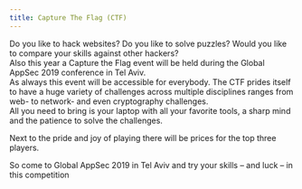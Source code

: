 ```yaml
---
title: Capture The Flag (CTF)
---
```


Do you like to hack websites? Do you like to solve puzzles? Would you like to compare your skills against other hackers? <br>Also this year a Capture the Flag event will be held during the Global AppSec 2019 conference in Tel Aviv. <br>As always this event will be accessible for everybody. The CTF prides itself to have a huge variety of challenges across multiple disciplines ranges from web- to network- and even cryptography challenges. <br>All you need to bring is your laptop with all your favorite tools, a sharp mind and the patience to solve the challenges.

Next to the pride and joy of playing there will be prices for the top three players.

So come to Global AppSec 2019 in Tel Aviv and try your skills – and luck – in this competition
